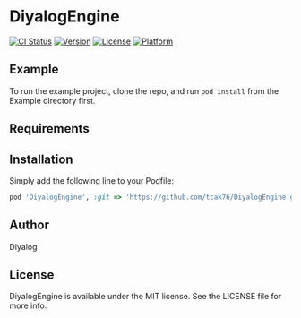 # DiyalogEngine

[![CI Status](https://img.shields.io/travis/djderasari@weblineindia.com/DiyalogEngine.svg?style=flat)](https://travis-ci.org/djderasari@weblineindia.com/DiyalogEngine)
[![Version](https://img.shields.io/cocoapods/v/DiyalogEngine.svg?style=flat)](https://cocoapods.org/pods/DiyalogEngine)
[![License](https://img.shields.io/cocoapods/l/DiyalogEngine.svg?style=flat)](https://cocoapods.org/pods/DiyalogEngine)
[![Platform](https://img.shields.io/cocoapods/p/DiyalogEngine.svg?style=flat)](https://cocoapods.org/pods/DiyalogEngine)

## Example

To run the example project, clone the repo, and run `pod install` from the Example directory first.

## Requirements

## Installation

Simply add the following line to your Podfile:

```ruby
pod 'DiyalogEngine', :git => 'https://github.com/tcak76/DiyalogEngine.git'
```

## Author

Diyalog

## License

DiyalogEngine is available under the MIT license. See the LICENSE file for more info.



